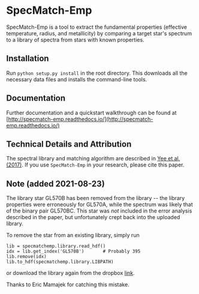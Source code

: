 # SpecMatch-Emp

SpecMatch-Emp is a tool to extract the fundamental properties (effective temperature, radius, and metallicity) by comparing a target star's spectrum to a library of spectra from stars with known properties. 

## Installation

Run `python setup.py install` in the root directory. This downloads all the necessary data files and installs the command-line tools.

## Documentation

Further documentation and a quickstart walkthrough can be found at [http://specmatch-emp.readthedocs.io/](http://specmatch-emp.readthedocs.io/)

## Technical Details and Attribution

The spectral library and matching algorithm are described in [Yee et al. (2017)](http://adsabs.harvard.edu/cgi-bin/bib_query?arXiv:1701.00922). If you use `SpecMatch-Emp` in your research, please cite this paper.


## Note (added 2021-08-23)

The library star GL570B has been removed from the library -- the library
properties were erroneously for GL570A, while the spectrum was likely that of
the binary pair GL570BC. This star was _not_ included in the error analysis
described in the paper, but unfortunately crept back into the uploaded library.

To remove the star from an existing library, simply run
```
lib = specmatchemp.library.read_hdf()
idx = lib.get_index('GL570B')       # Probably 395
lib.remove(idx)
lib.to_hdf(specmatchemp.library.LIBPATH)
```
or download the library again from the dropbox [link](https://www.dropbox.com/s/po0kzgjn1j9ha2v/library.h5?dl=0).

Thanks to Eric Mamajek for catching this mistake.

